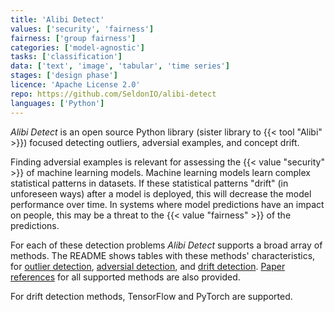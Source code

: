 ```yaml
---
title: 'Alibi Detect'
values: ['security', 'fairness']
fairness: ['group fairness']
categories: ['model-agnostic']
tasks: ['classification']
data: ['text', 'image', 'tabular', 'time series']
stages: ['design phase']
licence: 'Apache License 2.0'
repo: https://github.com/SeldonIO/alibi-detect
languages: ['Python']
---
```


*Alibi Detect* is an open source Python library (sister library to {{< tool "Alibi" >}}) focused detecting outliers, adversial examples, and concept drift.

Finding adversial examples is relevant for assessing the {{< value "security" >}} of machine learning models.
Machine learning models learn complex statistical patterns in datasets. 
If these statistical patterns "drift" (in unforeseen ways) after a model is deployed, this will decrease the model performance over time.
In systems where model predictions have an impact on people, this may be a threat to the {{< value "fairness" >}} of the predictions.

For each of these detection problems *Alibi Detect* supports a broad array of methods.
The README shows tables with these methods' characteristics, for [outlier detection](https://github.com/SeldonIO/alibi-detect#outlier-detection), [adversial detection](https://github.com/SeldonIO/alibi-detect#adversarial-detection), and [drift detection](https://github.com/SeldonIO/alibi-detect#drift-detection).
[Paper references](https://github.com/SeldonIO/alibi-detect#reference-list) for all supported methods are also provided.

For drift detection methods, TensorFlow and PyTorch are supported.
